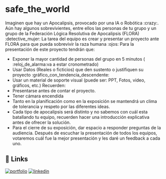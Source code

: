# safe_the_world

Imaginen que hay un Apocalipsis, provocado por una IA o Robótica :crazy:.
Aún hay algunos sobrevivientes, entre ellos las personas de tu grupo y un grupo de la Federación Lógica Resolutiva de Apocalipsis (FLORA) :detective_mujer:
La tarea del equipo es crear y presentar un proyecto ante FLORA para que pueda sobrevivir la raza humana :ojos:
Para la presentación de este proyecto tendrán que:
* Exponer la mayor cantidad de personas del grupo en 5 minutos ( :reloj_de_alarma:va a estar cronometrado)
* Usar Datos (Reales o ficticios) que den sustento o justifiquen su proyecto :gráfico_con_tendencia_descendente:
* Usar un material de soporte visual (puede ser: PPT, Fotos, video, gráficos, etc.)
Recuerden:
* Presentarse antes de contar el proyecto.
* Tener cámara encendida
* Tanto en la planificación como en la exposición se mantendrá un clima de tolerancia y respeto por las diferentes ideas.
* Cada tipo de apocalipsis será distinto y no sabemos con cuál esta batallando tu equipo, recuerden hacer una introducción explicativa antes de ofrecer la solución.
* Para el cierre de su exposición, dar espacio a responder preguntas de la audiencia.
Después de escuchar la presentación de todos los equipos, votaremos cuál fue la mejor presentación y les daré un feedback a cada uno.


## 🔗 Links
[![portfolio](https://img.shields.io/badge/my_portfolio-000?style=for-the-badge&logo=ko-fi&logoColor=white)](https://portfolio-ro.com/)
[![linkedin](https://img.shields.io/badge/linkedin-0A66C2?style=for-the-badge&logo=linkedin&logoColor=white)](https://www.linkedin.com/in/rocio-aldana-mendez)
